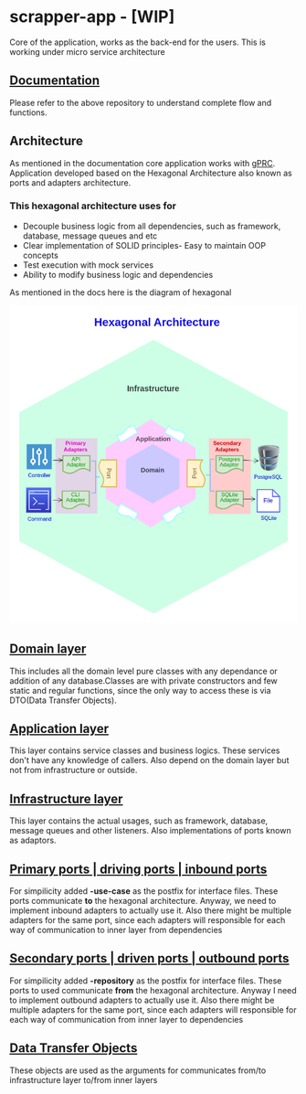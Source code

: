 # scrapper-app - [WIP]

Core of the application, works as the back-end for the users. This is working under micro service architecture


## [Documentation](https://github.com/shaam-codes/scrapper-docs)
Please refer to the above repository to understand complete flow and functions.
## Architecture

As mentioned in the documentation core application works with [gPRC](https://grpc.io/docs/languages/node/). Application developed based on the Hexagonal Architecture also known as ports and adapters architecture.


### This hexagonal architecture uses for

- Decouple business logic from all dependencies, such as framework, database, message queues and etc
- Clear implementation of SOLID principles- Easy to maintain OOP concepts
- Test execution with mock services
- Ability to modify business logic and dependencies

As mentioned in the docs here is the diagram of hexagonal

![high level diagram of services](https://raw.githubusercontent.com/shaam-codes/scrapper-docs/main/diagrams/hexagonal.png)

## [Domain layer](./src/domain)

This includes all the domain level pure classes with any dependance or addition of any database.Classes are with private constructors and few static and regular functions, since the only way to access these is via DTO(Data Transfer Objects).

## [Application layer](./src/application)

This layer contains service classes and business logics. These services don't have any knowledge of callers. Also depend on the domain layer but not from infrastructure or outside.

## [Infrastructure layer](./src/infrastructure)

This layer contains the actual usages, such as framework, database, message queues and other listeners. Also implementations of ports known as adaptors. 

## [Primary ports | driving ports | inbound ports](./src/application/user)

For simpilicity added **-use-case** as the postfix for interface files. These ports communicate **to** the hexagonal architecture. Anyway, we need to implement inbound adapters to actually use it. Also there might be multiple adapters for the same port, since each adapters will responsible for each way of communication to inner layer from dependencies


## [Secondary ports | driven ports | outbound ports](./src/domain)

For simpilicity added **-repository** as the postfix for interface files. These ports to used communicate **from** the hexagonal architecture. Anyway I need to implement outbound adapters to actually use it. Also there might be multiple adapters for the same port, since each adapters will responsible for each way of communication from inner layer to dependencies

## [Data Transfer Objects](./src/application/user/dto)

These objects are used as the arguments for communicates from/to infrastructure layer to/from inner layers
